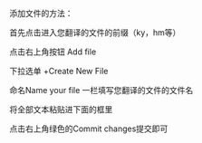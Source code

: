 添加文件的方法：

首先点击进入您翻译的文件的前缀（ky，hm等）

点击右上角按钮 Add file

下拉选单 +Create New File

命名Name your file 一栏填写您翻译的文件的文件名

将全部文本粘贴进下面的框里

点击右上角绿色的Commit changes提交即可
